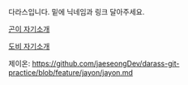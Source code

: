 다라스입니다. 밑에 닉네임과 링크 달아주세요.

[곤이 자기소개](goni.md)

[도비 자기소개]("./doby.md")

제이온: https://github.com/jaeseongDev/darass-git-practice/blob/feature/jayon/jayon.md
